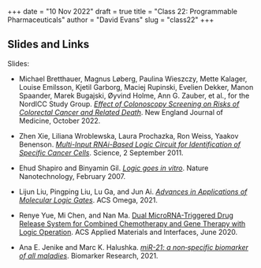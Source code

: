 +++
date = "10 Nov 2022"
draft = true
title = "Class 22: Programmable Pharmaceuticals"
author = "David Evans"
slug = "class22"
+++

## Slides and Links
 
Slides: 

- Michael Bretthauer, Magnus Løberg, Paulina Wieszczy, Mette Kalager, Louise Emilsson, Kjetil Garborg, Maciej Rupinski, Evelien Dekker, Manon Spaander, Marek Bugajski, Øyvind Holme, Ann G. Zauber, et al., for the NordICC Study Group. [_Effect of Colonoscopy Screening on Risks of Colorectal Cancer and Related Death_](https://www.nejm.org/doi/full/10.1056/NEJMoa2208375). New England Journal of Medicine, October 2022.

- Zhen Xie, Liliana Wroblewska, Laura Prochazka, Ron Weiss, Yaakov Benenson. [_Multi-Input RNAi-Based Logic Circuit for Identification of Specific Cancer Cells_](docs/xie-rna-logic-2011.pdf). Science, 2 September 2011.

- Ehud Shapiro and Binyamin Gil. [_Logic goes in vitro_](https://www.nature.com/articles/nnano.2007.23.pdf). Nature Nanotechnology, February 2007.

- Lijun Liu, Pingping Liu, Lu Ga, and Jun Ai. [_Advances in Applications of Molecular Logic Gates_](https://pubs.acs.org/doi/10.1021/acsomega.1c02912). ACS Omega, 2021.

- Renye Yue, Mi Chen, and Nan Ma. [Dual MicroRNA-Triggered Drug Release System for Combined Chemotherapy and Gene Therapy with Logic Operation](https://pubs.acs.org/doi/10.1021/acsami.0c09494?ref=PDF). ACS Applied Materials and Interfaces, June 2020.

- Ana E. Jenike and Marc K. Halushka. [_miR-21: a non‐specific biomarker of all maladies_](https://biomarkerres.biomedcentral.com/track/pdf/10.1186/s40364-021-00272-1.pdf). Biomarker Research, 2021.